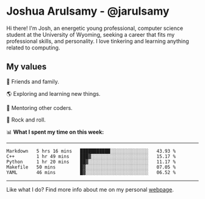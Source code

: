 # Joshua Arulsamy - @jarulsamy

Hi there! I'm Josh, an energetic young professional, computer science student at the University of Wyoming, seeking a career that fits my professional skills, and personality. I love tinkering and learning anything related to computing.

## My values

:yellow_heart: Friends and family.

:earth_americas: Exploring and learning new things.

:book: Mentoring other coders.

:guitar: Rock and roll.

:bar_chart: **What I spent my time on this week:**

------
<!--START_SECTION:waka-->
```text
Markdown   5 hrs 16 mins   ███████████░░░░░░░░░░░░░░   43.93 % 
C++        1 hr 49 mins    ███▓░░░░░░░░░░░░░░░░░░░░░   15.17 % 
Python     1 hr 20 mins    ██▓░░░░░░░░░░░░░░░░░░░░░░   11.17 % 
Makefile   50 mins         █▓░░░░░░░░░░░░░░░░░░░░░░░   07.05 % 
YAML       46 mins         █▓░░░░░░░░░░░░░░░░░░░░░░░   06.52 % 
```
<!--END_SECTION:waka-->
------

Like what I do? Find more info about me on my personal [webpage](https://arulsamy.me).
